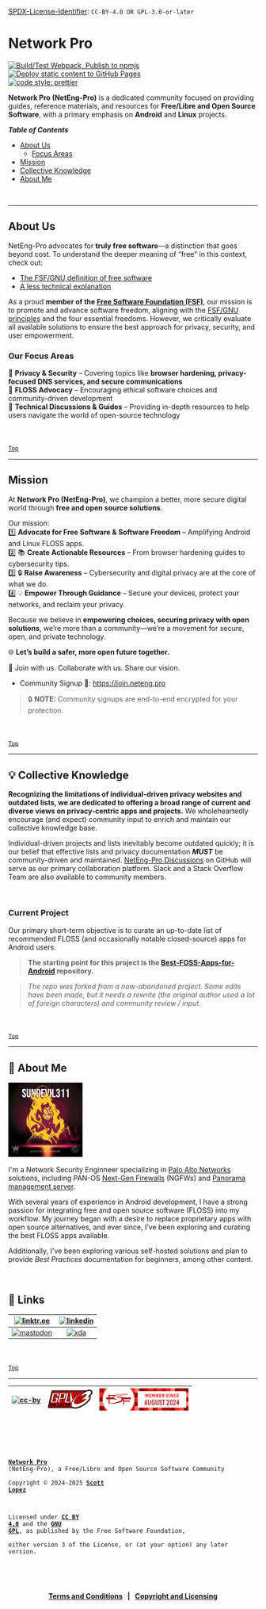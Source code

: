<!-- SPDX-License-Identifier: CC-BY-4.0 OR GPL-3.0-or-later -->
<!-- This file is part of Network Pro -->

<!--
Network Pro (NetEng-Pro), a Free/Libre and Open Source Community
Copyright © 2024-2025 Scott Lopez

---

I. Creative Commons Attribution 4.0 International

Network Pro (the "Licensed Material") is licensed under Creative Commons Attribution 4.0 International ("CC BY 4.0").
To view a copy of this license, visit https://creativecommons.org/licenses/by/4.0/.

Per the terms of the License, you are free to distribute, remix, adapt, and build upon the Licensed Material for any purpose, even commercially.
You must give appropriate credit, provide a link to the License, and indicate if changes were made.

The Licensor offers the Licensed Material as-is and as-available, and makes no representations or warranties of any kind concerning the Licensed Material, whether express, implied, statutory, or other. This includes, without limitation, warranties of title, merchantability, fitness for a particular purpose, non-infringement, absence of latent or other defects, accuracy, or the presence or absence of errors, whether or not known or discoverable.

Permissions beyond the scope of this License—or instead of those permitted by this License—may be available as further defined within this document.

  SPDX Reference: https://spdx.org/licenses/CC-BY-4.0.html
  Canonical URL: https://creativecommons.org/licenses/by/4.0/

---

II. GNU General Public License

Network Pro is free software: you can redistribute it and/or modify it under the terms of the GNU General Public License ("GNU GPL") as published by the Free Software Foundation, either version 3 of the License, or (at your option) any later version.

This material is distributed in the hope that it will be useful, but WITHOUT ANY WARRANTY; without even the implied warranty of MERCHANTABILITY or
FITNESS FOR A PARTICULAR PURPOSE.

See the GNU General Public License for more details.

  SPDX Reference: https://spdx.org/licenses/GPL-3.0-or-later.html
  Canonical URL: https://www.gnu.org/licenses/gpl-3.0.html

---

Author: Scott Lopez
Email: <contact@neteng.pro>
Web: <https://bio.neteng.pro>
-->

[SPDX-License-Identifier](https://spdx.dev/learn/handling-license-info/): `CC-BY-4.0 OR GPL-3.0-or-later`

# <a id="top">Network Pro</a>

[![Build/Test Webpack, Publish to npmjs](https://github.com/NetEng-Pro/netwk-pro-web/actions/workflows/webpack.yml/badge.svg)](https://github.com/NetEng-Pro/netwk-pro-web/actions/workflows/webpack.yml) [![Deploy static content to GitHub Pages](https://github.com/NetEng-Pro/netwk-pro-web/actions/workflows/upload.yml/badge.svg)](https://github.com/NetEng-Pro/netwk-pro-web/actions/workflows/upload.yml)  
[![code style: prettier](https://img.shields.io/badge/code_style-prettier-ff69b4.svg?style=flat-square)](https://github.com/prettier/prettier)

**Network Pro (NetEng-Pro)** is a dedicated community focused on providing guides, reference materials, and resources for **Free/Libre and Open Source Software**, with a primary emphasis on **Android** and **Linux** projects.

_**Table of Contents**_

- [About Us](#about-us)
  - [Focus Areas](#focus)
- [Mission](#mission)
- [Collective Knowledge](#cknow)
- [About Me](#about-me)

&nbsp;

---

## <a id="about-us">About Us</a>

NetEng-Pro advocates for **truly free software**—a distinction that goes beyond
cost. To understand the deeper meaning of “free” in this context, check out:

- [The FSF/GNU definition of free software](https://www.gnu.org/philosophy/free-sw.html)
- [A less technical explanation](https://itsfoss.com/what-is-foss/#free-in-free-and-open-source-software-does-not-mean-free-of-cost)

As a proud **member of the
[Free Software Foundation (FSF)](https://www.fsf.org/)**, our mission is to
promote and advance software freedom, aligning with the
[FSF/GNU principles](https://www.gnu.org/philosophy/free-sw.html)
and the four essential freedoms. However, we critically evaluate all available solutions to ensure the best approach for privacy, security, and user empowerment.

### <a id="focus">Our Focus Areas</a>

🔹 **Privacy & Security** – Covering topics like **browser hardening,
privacy-focused DNS services, and secure communications**  
🔹 **FLOSS Advocacy** – Encouraging ethical software choices and
community-driven development  
🔹 **Technical Discussions & Guides** – Providing in-depth resources to help
users navigate the world of open-source technology

&nbsp;

<sub>[Top](#top)</sub>

---

## <a id="mission">Mission</a>

At **Network Pro (NetEng-Pro)**, we champion a better, more secure
digital world through **free and open source solutions**.

Our mission:  
1️⃣ **Advocate for Free Software & Software Freedom** – Amplifying Android and
Linux FLOSS apps.  
2️⃣ 📚 **Create Actionable Resources** – From browser hardening guides to
cybersecurity tips.  
3️⃣ 🔒 **Raise Awareness** – Cybersecurity and digital privacy are at the core of
what we do.  
4️⃣ 💡 **Empower Through Guidance** – Secure your devices, protect your networks,
and reclaim your privacy.

Because we believe in **empowering choices, securing privacy with open
solutions**, we’re more than a community—we’re a movement for secure, open, and
private technology.

🌐 **Let’s build a safer, more open future together.**

🤝 Join with us. Collaborate with us. Share our vision.

- Community Signup 📃: <https://join.neteng.pro>

> 🔒 **NOTE:** Community signups are end-to-end encrypted for your protection.

&nbsp; <!-- space for clarity -->

<sub>[Top](#top)</sub>

---

## <a id="cknow">💡 Collective Knowledge</a>

**Recognizing the limitations of individual-driven privacy websites and outdated
lists, we are dedicated to offering a broad range of current and diverse views
on privacy-centric apps and projects.** We wholeheartedly encourage (and expect)
community input to enrich and maintain our collective knowledge base.

Individual-driven projects and lists inevitably become outdated quickly; it is
our belief that effective lists and privacy documentation **_MUST_** be community-driven and maintained. [NetEng-Pro Discussions](https://discuss.neteng.pro) on GitHub will serve as our primary collaboration platform. Slack and a Stack Overflow Team are also available to community members.

&nbsp;

### Current Project

Our primary short-term objective is to curate an up-to-date list of recommended
FLOSS (and occasionally notable closed-source) apps for Android users.

> **The starting point for this project is the
> [Best-FOSS-Apps-for-Android](https://github.com/NetEng-Pro/Best-FOSS-Apps-for-Android)
> repository.**

> _The repo was forked from a now-abandoned project. Some edits have been made,
> but it needs a rewrite (the original author used a lot of foreign characters)
> and community review / input._

&nbsp;

<sub>[Top](#top)</sub>

---

## <a id="about-me">🚀 About Me</a>

[<img src="img/sd311.png" width="150px" height="150px" alt="SunDevil311" />](https://github.com/SunDevil311)

I'm a Network Security Enginneer specializing in [Palo Alto Networks](https://www.paloaltonetworks.com) solutions, including PAN-OS [Next-Gen Firewalls](https://docs.paloaltonetworks.com/pan-os) (NGFWs) and [Panorama management server](https://docs.paloaltonetworks.com/panorama).

With several years of experience in Android development, I have a strong passion
for integrating free and open source software (FLOSS) into my workflow. My
journey began with a desire to replace proprietary apps with open source alternatives, and ever since, I’ve been exploring and curating the best FLOSS
apps available.

Additionally, I've been exploring various self-hosted solutions and plan to
provide _Best Practices_ documentation for beginners, among other content.

&nbsp; <!-- space for clarity -->

## 🔗 Links

|  [![linktr.ee](https://img.shields.io/badge/linktree-43E55E?style=for-the-badge&logo=linktree&logoColor=white)](https://linktr.ee/scottlopez)  | [![linkedin](https://img.shields.io/badge/linkedin-0A66C2?style=for-the-badge&logo=linkedin&logoColor=white)](https://linkedin.com/in/scottlopez) |
| :--------------------------------------------------------------------------------------------------------------------------------------------: | :-----------------------------------------------------------------------------------------------------------------------------------------------: |
| [![mastodon](https://img.shields.io/badge/Mastodon-6364FF?style=for-the-badge&logo=Mastodon&logoColor=white)](https://noc.social/@sundevil311) |  [![xda](https://img.shields.io/badge/xda%20developers-2DAAE9?style=for-the-badge&logo=xda-developers&logoColor=white)](https://xda.neteng.pro)   |

&nbsp; <!-- space for clarity -->

<sub>[Top](#top)</sub>

---

| [![cc-by](https://forthebadge.com/images/badges/cc-by.png)](https://creativecommons.org/licenses/by/4.0/) | [![gnu-gpl](img/gpl3-small.png)](https://www.gnu.org/licenses/gpl-3.0.html) | [![fsf](img/fsf-member.png)](https://my.fsf.org/join?referrer=6725885) |
| :-------------------------------------------------------------------------------------------------------: | :-------------------------------------------------------------------------: | :--------------------------------------------------------------------: |

&nbsp;

<code style="height: 50vh; width: 100%; background: transparent; border: none; border-radius: 0; resize: none; outline: none;">

**[Network Pro](https://netwk.pro/)** (NetEng-Pro), a Free/Libre and Open Source Software Community  
Copyright &copy; 2024-2025 **[Scott Lopez](https://bio.neteng.pro)**

Licensed under **[CC BY 4.0](https://creativecommons.org/licenses/by/4.0/)** and the **[GNU GPL](https://spdx.org/licenses/GPL-3.0-or-later.html)**, as published by the Free Software Foundation,  
either version 3 of the License, or (at your option) any later version.

</code>

&nbsp;

<span style="text-align: center; font-size: 14px; font-weight: bold;">

[Terms and Conditions](https://github.com/NetEng-Pro/neteng-pro.github.io/blob/master/legal/TERMS.md) &nbsp; | &nbsp; [Copyright and Licensing](https://github.com/NetEng-Pro/neteng-pro.github.io/blob/master/LICENSE.md)

</span>

